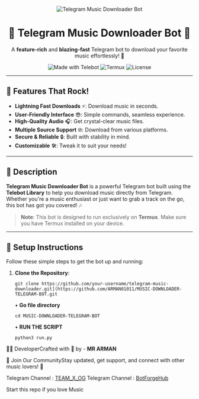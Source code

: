 <p align="center">
  <img src="https://img.shields.io/badge/TELEGRAM-MUSIC_DOWNLOADER-1DA1F2?style=for-the-badge&logo=telegram" alt="Telegram Music Downloader Bot">
</p>

<h1 align="center">🎵 Telegram Music Downloader Bot 🎉</h1>
<p align="center">
  A <b>feature-rich</b> and <b>blazing-fast</b> Telegram bot to download your favorite music effortlessly! 🚀
</p>

<p align="center">
  <img src="https://img.shields.io/badge/Made_with-Telebot_Library-00C4B4?style=flat-square" alt="Made with Telebot">
  <img src="https://img.shields.io/badge/Platform-Termux-FF5733?style=flat-square" alt="Termux">
  <img src="https://img.shields.io/badge/License-MIT-blue?style=flat-square" alt="License">
</p>

---

## 🎉 Features That Rock!
- **Lightning Fast Downloads** ⚡: Download music in seconds.
- **User-Friendly Interface** 😎: Simple commands, seamless experience.
- **High-Quality Audio** 🎧: Get crystal-clear music files.
- **Multiple Source Support** 🌐: Download from various platforms.
- **Secure & Reliable** 🔒: Built with stability in mind.
- **Customizable** 🛠️: Tweak it to suit your needs!

---

## 📖 Description
**Telegram Music Downloader Bot** is a powerful Telegram bot built using the **Telebot Library** to help you download music directly from Telegram. Whether you're a music enthusiast or just want to grab a track on the go, this bot has got you covered! 🎶

> **Note**: This bot is designed to run exclusively on **Termux**. Make sure you have Termux installed on your device.

---

## 🚀 Setup Instructions
Follow these simple steps to get the bot up and running:

1. **Clone the Repository**:
   ```shell
   git clone https://github.com/your-username/telegram-music-downloader.git](https://github.com/ARMAN01011/MUSIC-DOWNLOADER-TELEGRAM-BOT.git
   ```
   • **Go file directory**
   ```shell
   cd MUSIC-DOWNLOADER-TELEGRAM-BOT
   ```

   • **RUN THE SCRIPT**
   ```shell
   python3 run.py
   ```

👨‍💻 DeveloperCrafted with 💖 by - **MR ARMAN**

📢 Join Our CommunityStay updated, get support, and connect with other music lovers! 🎉

Telegram Channel : [TEAM_X_OG](https://t.me/TEAM_X_OG)
Telegram Channel : [BotForgeHub](https://t.me/+t4vVZmzQIkA0YmU1)

Start this repo if you love Music
